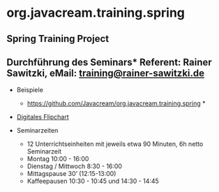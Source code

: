 # org.javacream.training.spring

## Spring Training Project


## Durchführung des Seminars* Referent: Rainer Sawitzki, eMail: training@rainer-sawitzki.de

* Beispiele
  * https://github.com/Javacream/org.javacream.training.spring
    *  
    
* [Digitales Flipchart](https://docs.google.com/presentation/d/1DjRJPPZwpb2O5tMAGapbQJE4LKndWqd1xM-zdZ4owq4/edit?usp=sharing)
  
* Seminarzeiten
  * 12 Unterrichtseinheiten mit jeweils etwa 90 Minuten, 6h netto Seminarzeit
  * Montag 10:00 - 16:00
  * Dienstag / Mittwoch 8:30 - 16:00
  * Mittagspause 30’ (12:15-13:00)
  * Kaffeepausen 10:30 - 10:45 und 14:30 - 14:45
   
